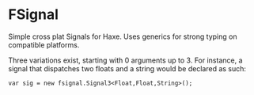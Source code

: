 FSignal
=======

Simple cross plat Signals for Haxe.
Uses generics for strong typing on compatible platforms. 

Three variations exist, starting with 0 arguments up to 3.
For instance, a signal that dispatches two floats and a string would be declared as such:

    var sig = new fsignal.Signal3<Float,Float,String>();
